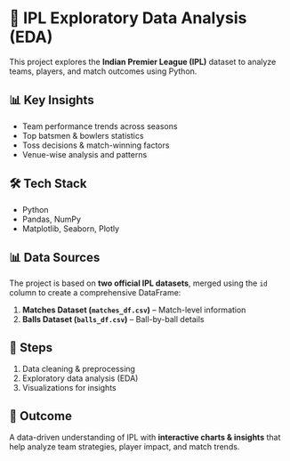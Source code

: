 # 🏏 IPL Exploratory Data Analysis (EDA)

This project explores the **Indian Premier League (IPL)** dataset to analyze teams, players, and match outcomes using Python.

## 📊 Key Insights
- Team performance trends across seasons  
- Top batsmen & bowlers statistics  
- Toss decisions & match-winning factors  
- Venue-wise analysis and patterns  

## 🛠️ Tech Stack
- Python  
- Pandas, NumPy  
- Matplotlib, Seaborn, Plotly

## 📊 Data Sources
The project is based on **two official IPL datasets**, merged using the `id` column to create a comprehensive DataFrame:

1. **Matches Dataset (`matches_df.csv`)** – Match-level information  
2. **Balls Dataset (`balls_df.csv`)** – Ball-by-ball details  

## 🚀 Steps
1. Data cleaning & preprocessing  
2. Exploratory data analysis (EDA)  
3. Visualizations for insights  

## 📌 Outcome
A data-driven understanding of IPL with **interactive charts & insights** that help analyze team strategies, player impact, and match trends.
